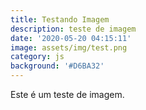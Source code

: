 ```yaml
---
title: Testando Imagem
description: teste de imagem
date: '2020-05-20 04:15:11'
image: assets/img/test.png
category: js
background: '#D6BA32'
---
```

Este é um teste de imagem.
